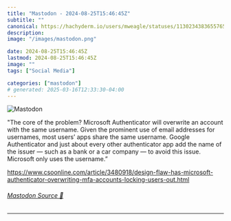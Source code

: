 ```yaml
---
title: "Mastodon - 2024-08-25T15:46:45Z"
subtitle: ""
canonical: https://hachyderm.io/users/mweagle/statuses/113023438365576537
description:
image: "/images/mastodon.png"

date: 2024-08-25T15:46:45Z
lastmod: 2024-08-25T15:46:45Z
image: ""
tags: ["Social Media"]

categories: ["mastodon"]
# generated: 2025-03-16T12:33:30-04:00
---
```

![Mastodon](/images/mastodon.png)

<p>&quot;The core of the problem? Microsoft Authenticator will overwrite an account with the same username. Given the prominent use of email addresses for usernames, most users’ apps share the same username. Google Authenticator and just about every other authenticator app add the name of the issuer — such as a bank or a car company — to avoid this issue. Microsoft only uses the username.”</p><p><a href="https://www.csoonline.com/article/3480918/design-flaw-has-microsoft-authenticator-overwriting-mfa-accounts-locking-users-out.html" target="_blank" rel="nofollow noopener noreferrer" translate="no"><span class="invisible">https://www.</span><span class="ellipsis">csoonline.com/article/3480918/</span><span class="invisible">design-flaw-has-microsoft-authenticator-overwriting-mfa-accounts-locking-users-out.html</span></a></p>


###### [Mastodon Source 🐘](https://hachyderm.io/@mweagle/113023438365576537)

___
